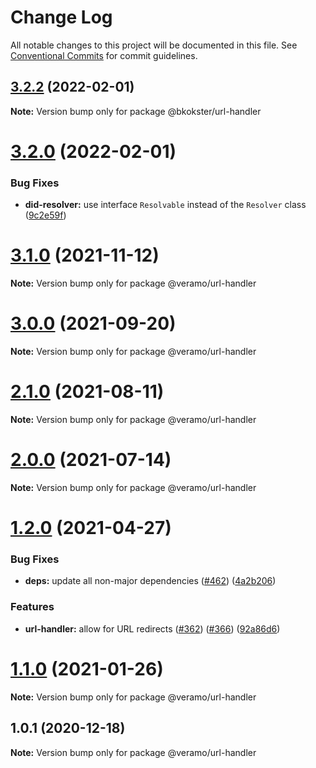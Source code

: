 # Change Log

All notable changes to this project will be documented in this file.
See [Conventional Commits](https://conventionalcommits.org) for commit guidelines.

## [3.2.2](https://github.com/bkokster/veramo/compare/v3.2.1...v3.2.2) (2022-02-01)

**Note:** Version bump only for package @bkokster/url-handler





# [3.2.0](https://github.com/bkokster/veramo/compare/v3.1.1...v3.2.0) (2022-02-01)


### Bug Fixes

* **did-resolver:** use interface `Resolvable` instead of the `Resolver` class ([9c2e59f](https://github.com/bkokster/veramo/commit/9c2e59f3f23f808511c6c0e8e440b4d53ba5cb00))





# [3.1.0](https://github.com/uport-project/veramo/compare/v3.0.0...v3.1.0) (2021-11-12)

**Note:** Version bump only for package @veramo/url-handler





# [3.0.0](https://github.com/uport-project/veramo/compare/v2.1.3...v3.0.0) (2021-09-20)

**Note:** Version bump only for package @veramo/url-handler





# [2.1.0](https://github.com/uport-project/veramo/compare/v2.0.1...v2.1.0) (2021-08-11)

**Note:** Version bump only for package @veramo/url-handler





# [2.0.0](https://github.com/uport-project/veramo/compare/v1.2.2...v2.0.0) (2021-07-14)

**Note:** Version bump only for package @veramo/url-handler





# [1.2.0](https://github.com/uport-project/veramo/compare/v1.1.2...v1.2.0) (2021-04-27)


### Bug Fixes

* **deps:** update all non-major dependencies ([#462](https://github.com/uport-project/veramo/issues/462)) ([4a2b206](https://github.com/uport-project/veramo/commit/4a2b20633810b45a155bf2149cbff57d157bda3c))


### Features

* **url-handler:** allow for URL redirects ([#362](https://github.com/uport-project/veramo/issues/362)) ([#366](https://github.com/uport-project/veramo/issues/366)) ([92a86d6](https://github.com/uport-project/veramo/commit/92a86d6f8cf652e731ca662085efe78aeab198eb))





# [1.1.0](https://github.com/uport-project/veramo/compare/v1.0.1...v1.1.0) (2021-01-26)

**Note:** Version bump only for package @veramo/url-handler





## 1.0.1 (2020-12-18)

**Note:** Version bump only for package @veramo/url-handler
